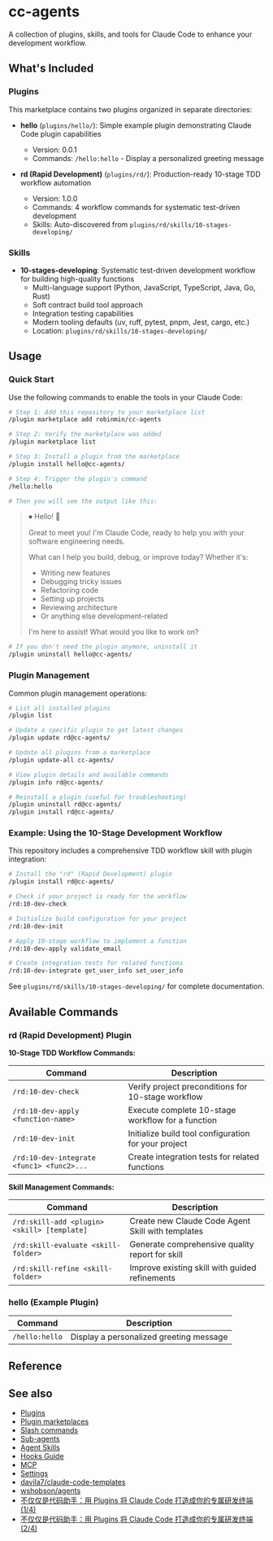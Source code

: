 # cc-agents

A collection of plugins, skills, and tools for Claude Code to enhance your development workflow.

## What's Included

### Plugins

This marketplace contains two plugins organized in separate directories:

- **hello** (`plugins/hello/`): Simple example plugin demonstrating Claude Code plugin capabilities
  - Version: 0.0.1
  - Commands: `/hello:hello` - Display a personalized greeting message

- **rd (Rapid Development)** (`plugins/rd/`): Production-ready 10-stage TDD workflow automation
  - Version: 1.0.0
  - Commands: 4 workflow commands for systematic test-driven development
  - Skills: Auto-discovered from `plugins/rd/skills/10-stages-developing/`

### Skills

- **10-stages-developing**: Systematic test-driven development workflow for building high-quality functions
  - Multi-language support (Python, JavaScript, TypeScript, Java, Go, Rust)
  - Soft contract build tool approach
  - Integration testing capabilities
  - Modern tooling defaults (uv, ruff, pytest, pnpm, Jest, cargo, etc.)
  - Location: `plugins/rd/skills/10-stages-developing/`

## Usage

### Quick Start

Use the following commands to enable the tools in your Claude Code:

```bash
# Step 1: Add this repository to your marketplace list
/plugin marketplace add robinmin/cc-agents

# Step 2: Verify the marketplace was added
/plugin marketplace list

# Step 3: Install a plugin from the marketplace
/plugin install hello@cc-agents/

# Step 4: Trigger the plugin's command
/hello:hello

# Then you will see the output like this:
```

> ⏺ Hello! 👋
>
> Great to meet you! I'm Claude Code, ready to help you with your software engineering needs.
>
> What can I help you build, debug, or improve today? Whether it's:
>
> - Writing new features
> - Debugging tricky issues
> - Refactoring code
> - Setting up projects
> - Reviewing architecture
> - Or anything else development-related
>
> I'm here to assist! What would you like to work on?

```bash
# If you don't need the plugin anymore, uninstall it
/plugin uninstall hello@cc-agents/
```

### Plugin Management

Common plugin management operations:

```bash
# List all installed plugins
/plugin list

# Update a specific plugin to get latest changes
/plugin update rd@cc-agents/

# Update all plugins from a marketplace
/plugin update-all cc-agents/

# View plugin details and available commands
/plugin info rd@cc-agents/

# Reinstall a plugin (useful for troubleshooting)
/plugin uninstall rd@cc-agents/
/plugin install rd@cc-agents/
```

### Example: Using the 10-Stage Development Workflow

This repository includes a comprehensive TDD workflow skill with plugin integration:

```bash
# Install the "rd" (Rapid Development) plugin
/plugin install rd@cc-agents/

# Check if your project is ready for the workflow
/rd:10-dev-check

# Initialize build configuration for your project
/rd:10-dev-init

# Apply 10-stage workflow to implement a function
/rd:10-dev-apply validate_email

# Create integration tests for related functions
/rd:10-dev-integrate get_user_info set_user_info
```

See `plugins/rd/skills/10-stages-developing/` for complete documentation.

## Available Commands

### rd (Rapid Development) Plugin

**10-Stage TDD Workflow Commands:**

| Command | Description |
|---------|-------------|
| `/rd:10-dev-check` | Verify project preconditions for 10-stage workflow |
| `/rd:10-dev-apply <function-name>` | Execute complete 10-stage workflow for a function |
| `/rd:10-dev-init` | Initialize build tool configuration for your project |
| `/rd:10-dev-integrate <func1> <func2>...` | Create integration tests for related functions |

**Skill Management Commands:**

| Command | Description |
|---------|-------------|
| `/rd:skill-add <plugin> <skill> [template]` | Create new Claude Code Agent Skill with templates |
| `/rd:skill-evaluate <skill-folder>` | Generate comprehensive quality report for skill |
| `/rd:skill-refine <skill-folder>` | Improve existing skill with guided refinements |

### hello (Example Plugin)

| Command | Description |
|---------|-------------|
| `/hello:hello` | Display a personalized greeting message |

## Reference

## See also

- [Plugins](https://docs.claude.com/en/docs/claude-code/plugins)
- [Plugin marketplaces](https://docs.claude.com/en/docs/claude-code/plugin-marketplaces)
- [Slash commands](https://docs.claude.com/en/docs/claude-code/slash-commands)
- [Sub-agents](https://docs.claude.com/en/docs/claude-code/sub-agents)
- [Agent Skills](https://docs.claude.com/en/docs/agents-and-tools/agent-skills/overview)
- [Hooks Guide](https://docs.claude.com/en/docs/claude-code/hooks-guide)
- [MCP](https://docs.claude.com/en/docs/claude-code/mcp)
- [Settings](https://docs.claude.com/en/docs/claude-code/settings)
- [davila7/claude-code-templates](https://github.com/davila7/claude-code-templates)
- [wshobson/agents](https://github.com/wshobson/agents)
- [不仅仅是代码助手：用 Plugins 将 Claude Code 打造成你的专属研发终端(1/4)](https://surfing.salty.vip/articles/cn/claude_code_plugins_01/)
- [不仅仅是代码助手：用 Plugins 将 Claude Code 打造成你的专属研发终端(2/4)](https://surfing.salty.vip/articles/cn/claude_code_plugins_02/)

